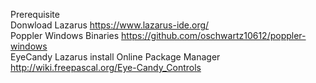Prerequisite <br/>
Donwload Lazarus https://www.lazarus-ide.org/ <br/>
Poppler Windows Binaries https://github.com/oschwartz10612/poppler-windows <br/>
EyeCandy Lazarus install Online Package Manager http://wiki.freepascal.org/Eye-Candy_Controls <br/>
